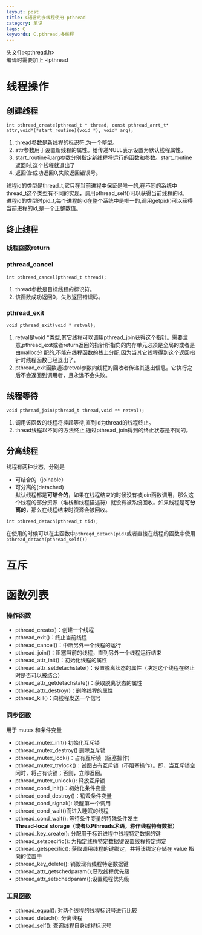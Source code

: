 ```yaml
---
layout: post
title: C语言的多线程使用-pthread
category: 笔记
tags: C
keywords: C,pthread,多线程
---
```


头文件:<pthread.h>  
编译时需要加上 -lpthread
# 线程操作
## 创建线程
```
int pthread_create(pthread_t * thread, const pthread_arrt_t* attr,void*(*start_routine)(void *), void* arg);
```
1. thread参数是新线程的标识符,为一个整型。
2. attr参数用于设置新线程的属性。给传递NULL表示设置为默认线程属性。
3. start_routine和arg参数分别指定新线程将运行的函数和参数。start_routine返回时,这个线程就退出了
4. 返回值:成功返回0,失败返回错误号。

线程id的类型是thread_t,它只在当前进程中保证是唯一的,在不同的系统中thread_t这个类型有不同的实现，调用pthread_self()可以获得当前线程的id。  
进程id的类型时pid_t,每个进程的id在整个系统中是唯一的,调用getpid()可以获得当前进程的id,是一个正整数值。

## 终止线程

### 线程函数return
### pthread_cancel
```
int pthread_cancel(pthread_t thread);
```
1. thread参数是目标线程的标识符。
2. 该函数成功返回0，失败返回错误码。
### pthread_exit
```
void pthread_exit(void * retval);
```
1. retval是void *类型,其它线程可以调用pthread_join获得这个指针。需要注意,pthread_exit或者return返回的指针所指向的内存单元必须是全局的或者是由malloc分 配的,不能在线程函数的栈上分配,因为当其它线程得到这个返回指针时线程函数已经退出了。
2. pthread_exit函数通过retval参数向线程的回收者传递其退出信息。它执行之后不会返回到调用者，且永远不会失败。

## 线程等待
```
void pthread_join(pthread_t thread,void ** retval);
```

1. 调用该函数的线程将挂起等待,直到id为thread的线程终止。
2. thread线程以不同的方法终止,通过pthread_join得到的终止状态是不同的。

## 分离线程

线程有两种状态，分别是
- 可结合的（joinable）
- 可分离的(detached)  
默认线程都是**可结合的**，如果在线程结束的时候没有被join函数调用，那么这个线程的部分资源（堆栈和线程描述符）就没有被系统回收。如果线程是**可分离的**，那么在线程结束时资源会被回收。

```
int pthread_detach(pthread_t tid);
```
在使用的时候可以在主函数中`pthreqd_detach(pid)`或者直接在线程的函数中使用`pthread_detach(pthread_self())`



# 互斥



# 函数列表
### 操作函数
- pthread_create()：创建一个线程  
- pthread_exit()：终止当前线程  
- pthread_cancel()：中断另外一个线程的运行  
- pthread_join()：阻塞当前的线程，直到另外一个线程运行结束  
- pthread_attr_init()：初始化线程的属性  
- pthread_attr_setdetachstate()：设置脱离状态的属性（决定这个线程在终止时是否可以被结合）  
- pthread_attr_getdetachstate()：获取脱离状态的属性  
- pthread_attr_destroy()：删除线程的属性  
- pthread_kill()：向线程发送一个信号  

### 同步函数
用于 mutex 和条件变量

- pthread_mutex_init() 初始化互斥锁
- pthread_mutex_destroy() 删除互斥锁
- pthread_mutex_lock()：占有互斥锁（阻塞操作）
- pthread_mutex_trylock()：试图占有互斥锁（不阻塞操作）。即，当互斥锁空闲时，将占有该锁；否则，立即返回。
- pthread_mutex_unlock(): 释放互斥锁
- pthread_cond_init()：初始化条件变量
- pthread_cond_destroy()：销毁条件变量
- pthread_cond_signal(): 唤醒第一个调用
- pthread_cond_wait()而进入睡眠的线程
- pthread_cond_wait(): 等待条件变量的特殊条件发生  
**Thread-local storage（或者以Pthreads术语，称作线程特有数据）**
- pthread_key_create(): 分配用于标识进程中线程特定数据的键
- pthread_setspecific(): 为指定线程特定数据键设置线程特定绑定
- pthread_getspecific(): 获取调用线程的键绑定，并将该绑定存储在 value 指向的位置中
- pthread_key_delete(): 销毁现有线程特定数据键
- pthread_attr_getschedparam();获取线程优先级
- pthread_attr_setschedparam();设置线程优先级

### 工具函数
- pthread_equal(): 对两个线程的线程标识号进行比较
- pthread_detach(): 分离线程
- pthread_self(): 查询线程自身线程标识号

